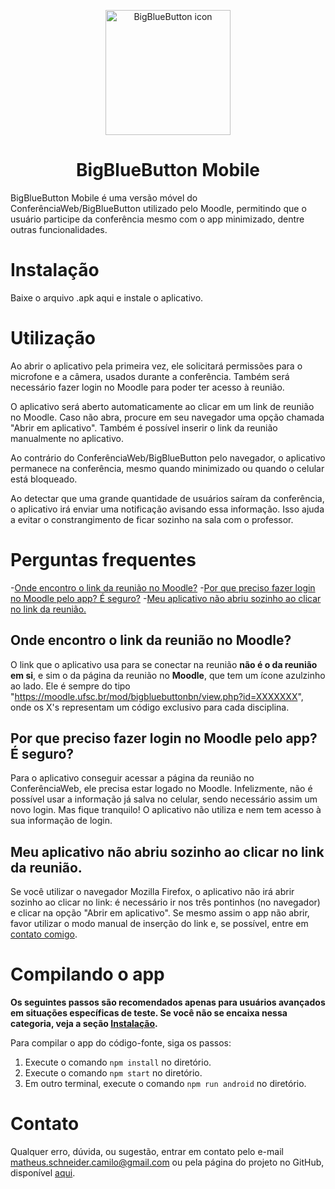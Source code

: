 <p align="center">
  <img src="https://github.com/Matheuschn/big-blue-button-mobile/blob/main/src/assets/icon.png?raw=true" alt="BigBlueButton icon" class="center" width="200" height="200" > 
</p>
<h1 align="center">
  BigBlueButton Mobile
</h1>
BigBlueButton Mobile é uma versão móvel do ConferênciaWeb/BigBlueButton utilizado pelo Moodle,
permitindo que o usuário participe da conferência mesmo com o app minimizado, dentre outras funcionalidades.

# Instalação
Baixe o arquivo .apk aqui e instale o aplicativo.

# Utilização
Ao abrir o aplicativo pela primeira vez, ele solicitará permissões para o microfone e a câmera, usados durante a conferência.
Também será necessário fazer login no Moodle para poder ter acesso à reunião.

O aplicativo será aberto automaticamente ao clicar em um link de reunião no Moodle. Caso não abra, procure em seu navegador uma opção chamada "Abrir em aplicativo".
Também é possível inserir o link da reunião manualmente no aplicativo.

Ao contrário do ConferênciaWeb/BigBlueButton pelo navegador, o aplicativo permanece na conferência, mesmo quando minimizado ou quando o celular está bloqueado.

Ao detectar que uma grande quantidade de usuários saíram da conferência, o aplicativo
irá enviar uma notificação avisando essa informação. Isso ajuda a evitar o constrangimento
de ficar sozinho na sala com o professor.

# Perguntas frequentes
-[Onde encontro o link da reunião no Moodle?](#onde-encontro-o-link-da-reunião-no-moodle)
-[Por que preciso fazer login no Moodle pelo app? É seguro?](#por-que-preciso-fazer-login-no-moodle-pelo-app-é-seguro)
-[Meu aplicativo não abriu sozinho ao clicar no link da reunião.](#meu-aplicativo-não-abriu-sozinho-ao-clicar-no-link-da-reunião)

## Onde encontro o link da reunião no Moodle?

O link que o aplicativo usa para se conectar na reunião **não é o da reunião em si**, e sim
o da página da reunião no **Moodle**, que tem um ícone azulzinho ao lado. Ele é sempre do tipo "https://moodle.ufsc.br/mod/bigbluebuttonbn/view.php?id=XXXXXXX", onde os X's representam um código exclusivo para cada disciplina.

## Por que preciso fazer login no Moodle pelo app? É seguro?

Para o aplicativo conseguir acessar a página da reunião no ConferênciaWeb, ele precisa
estar logado no Moodle. Infelizmente, não é possível usar a informação já salva no celular,
sendo necessário assim um novo login.
Mas fique tranquilo! O aplicativo não utiliza e nem tem acesso à sua informação de login.

## Meu aplicativo não abriu sozinho ao clicar no link da reunião.

Se você utilizar o navegador Mozilla Firefox, o aplicativo não irá abrir sozinho ao clicar no link: é necessário ir nos três pontinhos (no navegador) e clicar na opção "Abrir em aplicativo".
Se mesmo assim o app não abrir, favor utilizar o modo manual de inserção do link e, se possível, entre em [contato comigo](#contato).

# Compilando o app
**Os seguintes passos são recomendados apenas para usuários avançados em situações específicas de teste. Se você não se encaixa nessa categoria, veja a seção [Instalação](#instalação).**

Para compilar o app do código-fonte, siga os passos:
  1. Execute o comando `npm install` no diretório.
  2. Execute o comando `npm start` no diretório.
  3. Em outro terminal, execute o comando `npm run android` no diretório.

# Contato
Qualquer erro, dúvida, ou sugestão, entrar em contato pelo e-mail [matheus.schneider.camilo@gmail.com](mailto:matheus.schneider.camilo@gmail.com) ou pela página do projeto no GitHub, disponível [aqui](https://github.com/Matheuschn/BigBlueButton-Mobile).
